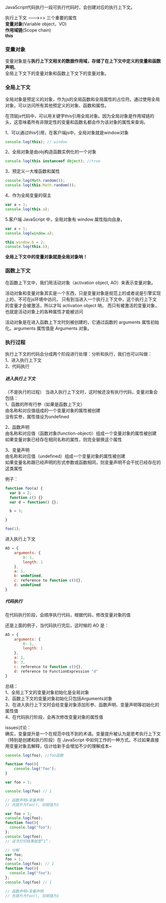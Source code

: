 JavaScript代码执行一段可执行代码时，会创建对应的执行上下文。

执行上下文 --->>> 三个重要的属性  
**变量对象**(Variable object，VO)  
**作用域链**(Scope chain)  
**this**  

### 变量对象

变量对象是与**执行上下文相关的数据作用域，存储了在上下文中定义的变量和函数声明**。  
全局上下文下的变量对象和函数上下文下的变量对象。

### 全局上下文

全局对象是预定义的对象，作为js的全局函数和全局属性的占位符。通过使用全局对象，可以访问所有其他预定义的对象、函数和属性。  

在顶层js代码中，可以用关键字this引用全局对象。因为全局对象是作用域链的头，这意味着所有非限定性的变量和函数名都会作为该对象的属性来查询。  

1、可以通过this引用，在客户端js中，全局对象就是window对象  

```js
console.log(this); // window
```

2、全局对象是由obj构造函数实例化的一个对象  

```js
console.log(this instanceof Object); //true
```

3、预定义一大堆函数和属性  

```js
console.log(Math.random());
console.log(this.Math.random());
```

4、作为全局变量的宿主  

```js
var a = 1;
console.log(this.a);
```

5.客户端 JavaScript 中，全局对象有 window 属性指向自身。

```js
var a = 1;
console.log(window.a);

this.window.b = 2;
console.log(this.b);
```

**全局上下文中的变量对象就是全局对象呐！**

### 函数上下文

在函数上下文中，我们用活动对象（activation object, AO）来表示变量对象。  

活动对象和变量对象其实是一个东西，只是变量对象是规范上的或者说是引擎实现上的，不可在js环境中访问，
只有到当进入一个执行上下文中，这个执行上下文的变量才会被激活，所以才叫 activation object 呐，
而只有被激活的变量对象，也就是活动对象上的各种属性才能被访问

活动对象是在进入函数上下文时刻被创建的，它通过函数的 arguments 属性初始化。arguments 属性值是 Arguments 对象。  

### 执行过程

执行上下文的代码会分成两个阶段进行处理：分析和执行，我们也可以叫做：  
1、进入执行上下文  
2、代码执行  

##### 进入执行上下文
（不是执行的过程）
当进入执行上下文时，这时候还没有执行代码，变量对象会包括：  
1、函数的所有行参（如果是函数上下文）  
    由名称和对应值组成的一个变量对象的属性被创建  
    没有实参，属性值设为undefined

2、函数声明  
    由名称和对应值（函数对象(function-object)）组成一个变量对象的属性被创建  
    如果变量对象已经存在相同名称的属性，则完全替换这个属性   

3、变量声明  
    由名称和对应值（undefined）组成一个变量对象的属性被创建  
    如果变量名称跟已经声明的形式参数或函数相同，则变量声明不会干扰已经存在的这类属性

例子：  
```js
function foo(a) {
  var b = 2;
  function c() {}
  var d = function() {};

  b = 3;

}

foo(1);
```

进入执行上下文  

```js
AO = {
    arguments: {
        0: 1,
        length: 1
    },
    a: 1,
    b: undefined,
    c: reference to function c(){},
    d: undefined
}

```

##### 代码执行

在代码执行阶段，会顺序执行代码，根据代码，修改变量对象的值

还是上面的例子，当代码执行完后，这时候的 AO 是：

```js
AO = {
    arguments: {
        0: 1,
        length: 1
    },
    a: 1,
    b: 3,
    c: reference to function c(){},
    d: reference to FunctionExpression "d"
}
```
总结：  
1、全局上下文的变量对象初始化是全局对象  
2、函数上下文的变量对象初始化只包括Arguments对象  
3、在进入执行上下文时会给变量对象添加形参、函数声明、变量声明等初始化的属性值  
4、在代码执行阶段，会再次修改变量对象的属性值  

issues讨论：  
确实，变量提升是一个在规范中找不到的术语。变量提升被认为是思考执行上下文（特别是创建和执行阶段）在 JavaScript 中如何工作的一种方式。不过如果直接用变量对象去解释，估计给新手会增加不少的理解成本~

```js
console.log(foo); //foo函数

function foo(){
    console.log("foo");
}

var foo = 1;

console.log(foo) // 1

// 函数声明>变量声明
// 先提升为foo(), 后赋值为1
```

```js
var foo = 1;
console.log(foo);
function foo(){
  console.log("foo");
};
console.log(foo);
// 这次打印结果就是“1”；

// 分解
var foo; 
foo = 1;
console.log(foo); // 1
function foo(){ 
  console.log("foo");
};
console.log(foo) // 1 

// 函数声明>变量声明
// 先提升为foo(), 后赋值为1
```


